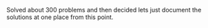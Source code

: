 Solved about 300 problems and then decided lets just document the solutions at one place from this point.
